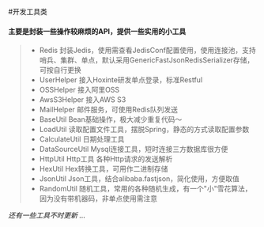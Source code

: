 #开发工具类

#### 主要是封装一些操作较麻烦的API，提供一些实用的小工具 

>* Redis 封装Jedis，使用需查看JedisConf配置使用，使用连接池，支持哨兵、集群、单点，默认采用GenericFastJsonRedisSerializer存储，可按自行更换
>* UserHelper 接入Hoxinte研发单点登录，标准Restful
>* OSSHelper 接入阿里OSS 
>* AwsS3Helper 接入AWS S3
>* MailHelper 邮件服务，可使用Redis队列发送
>* BaseUtil Bean基础操作，极大减少重复代码～
>* LoadUtil 读取配置文件工具，摆脱Spring，静态的方式读取配置参数
>* CalculateUtil 日期处理工具
>* DataSourceUtil Mysql连接工具，短时连接三方数据库很方便
>* HttpUtil Http工具 各种Http请求的发送解析
>* HexUtil Hex转换工具，可用作二进制存储
>* JsonUtil Json工具，结合alibaba.fastjson，简化使用，方便取值
>* RandomUtil 随机工具，常用的各种随机生成，有一个"小"雪花算法，因为没有带机器码，非单点使用需注意

*还有一些工具不时更新 ...*
